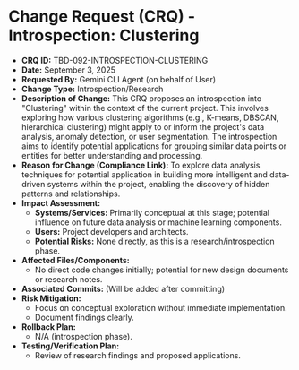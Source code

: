 # Change Request (CRQ) - Introspection: Clustering

*   **CRQ ID:** TBD-092-INTROSPECTION-CLUSTERING
*   **Date:** September 3, 2025
*   **Requested By:** Gemini CLI Agent (on behalf of User)
*   **Change Type:** Introspection/Research
*   **Description of Change:**
    This CRQ proposes an introspection into "Clustering" within the context of the current project. This involves exploring how various clustering algorithms (e.g., K-means, DBSCAN, hierarchical clustering) might apply to or inform the project's data analysis, anomaly detection, or user segmentation. The introspection aims to identify potential applications for grouping similar data points or entities for better understanding and processing.
*   **Reason for Change (Compliance Link):**
    To explore data analysis techniques for potential application in building more intelligent and data-driven systems within the project, enabling the discovery of hidden patterns and relationships.
*   **Impact Assessment:**
    *   **Systems/Services:** Primarily conceptual at this stage; potential influence on future data analysis or machine learning components.
    *   **Users:** Project developers and architects.
    *   **Potential Risks:** None directly, as this is a research/introspection phase.
*   **Affected Files/Components:**
    *   No direct code changes initially; potential for new design documents or research notes.
*   **Associated Commits:** (Will be added after committing)
*   **Risk Mitigation:**
    *   Focus on conceptual exploration without immediate implementation.
    *   Document findings clearly.
*   **Rollback Plan:**
    *   N/A (introspection phase).
*   **Testing/Verification Plan:**
    *   Review of research findings and proposed applications.
